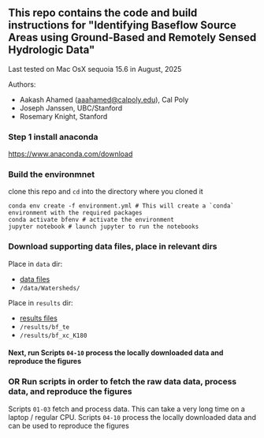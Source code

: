 ## This repo contains the code and build instructions for "Identifying Baseflow Source Areas using Ground-Based and Remotely Sensed Hydrologic Data" 

Last tested on Mac OsX sequoia 15.6 in August, 2025

Authors: 
* Aakash Ahamed (aaahamed@calpoly.edu), Cal Poly 
* Joseph Janssen, UBC/Stanford
* Rosemary Knight, Stanford

### Step 1 install anaconda

https://www.anaconda.com/download

### Build the environmnet 

clone this repo and `cd` into the directory where you cloned it 

```
conda env create -f environment.yml # This will create a `conda` environment with the required packages
conda activate bfenv # activate the environment
jupyter notebook # launch jupyter to run the notebooks

```

### Download supporting data files, place in relevant dirs

Place in `data` dir: 
* [data files](https://cpslo-my.sharepoint.com/:u:/g/personal/aaahamed_calpoly_edu/EWnpe51schJPicfnFmAw15QBVJCBqVt2y-ugsme4OJ8X4w?e=HaEpeo)
* `/data/Watersheds/`

Place in `results` dir: 
* [results files](https://cpslo-my.sharepoint.com/:u:/g/personal/aaahamed_calpoly_edu/EdwYj1OxxjtKgPtXoMQ8OdwBIGF6AReZGW1AcO6omsgI6A?e=QGm39f)
* `/results/bf_te`
* `/results/bf_xc_K180`

#### Next, run Scripts `04-10` process the locally downloaded data and reproduce the figures

### OR Run scripts in order to fetch the raw data data, process data, and reproduce the figures 

Scripts `01-03` fetch and process data. This can take a very long time on a laptop / regular CPU. 
Scripts `04-10` process the locally downloaded data and can be used to reproduce the figures